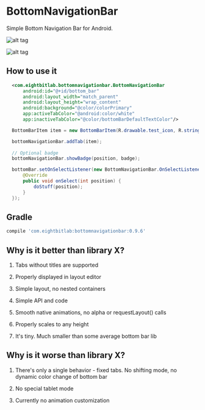 # BottomNavigationBar
Simple Bottom Navigation Bar for Android.

![alt tag](https://github.com/Dimezis/BottomNavigationBar/blob/master/BottomBar.png)

![alt tag](https://github.com/Dimezis/BottomNavigationBar/blob/master/BottomBar.gif)

## How to use it
```XML
  <com.eightbitlab.bottomnavigationbar.BottomNavigationBar
      android:id="@+id/bottom_bar"
      android:layout_width="match_parent"
      android:layout_height="wrap_content"
      android:background="@color/colorPrimary"
      app:activeTabColor="@android:color/white"
      app:inactiveTabColor="@color/bottomBarDefaultTextColor"/>
```

```Java
  BottomBarItem item = new BottomBarItem(R.drawable.test_icon, R.string.title);

  bottomNavigationBar.addTab(item);
  
  // Optional badge 
  bottomNavigationBar.showBadge(position, badge);
```

```Java
  bottomBar.setOnSelectListener(new BottomNavigationBar.OnSelectListener() {
      @Override
      public void onSelect(int position) {
          doStuff(position);
      }
  });
```

## Gradle
```Groovy
compile 'com.eightbitlab:bottomnavigationbar:0.9.6'
```

## Why is it better than library X?
1) Tabs without titles are supported

2) Properly displayed in layout editor

3) Simple layout, no nested containers

4) Simple API and code

5) Smooth native animations, no alpha or requestLayout() calls

6) Properly scales to any height

7) It's tiny. Much smaller than some average bottom bar lib

## Why is it worse than library X?
1) There's only a single behavior - fixed tabs. No shifting mode, no dynamic color change of bottom bar

2) No special tablet mode

3) Currently no animation customization
